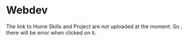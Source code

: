 # Webdev
The link to Home Skills and Project are not uploaded at the moment. So , there will be error when clicked on it.
